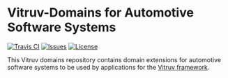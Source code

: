 # Vitruv-Domains for Automotive Software Systems

[![Travis CI](https://img.shields.io/travis/vitruv-tools/Vitruv-Domains-AutomotiveSoftwareSystems.svg)](https://travis-ci.org/vitruv-tools/Vitruv-Domains-AutomotiveSoftwareSystems)
[![Issues](https://img.shields.io/github/issues/vitruv-tools/Vitruv-Domains-AutomotiveSoftwareSystems.svg)](https://github.com/vitruv-tools/Vitruv-Domains-AutomotiveSoftwareSystems/issues)
[![License](https://img.shields.io/github/license/vitruv-tools/Vitruv-Domains-AutomotiveSoftwareSystems.svg)](https://raw.githubusercontent.com/vitruv-tools/Vitruv-Domains-AutomotiveSoftwareSystems/master/LICENSE)

This Vitruv domains repository contains domain extensions for automotive software systems to be used by applications for the [Vitruv framework](https://github.com/vitruv-tools/Vitruv/).

